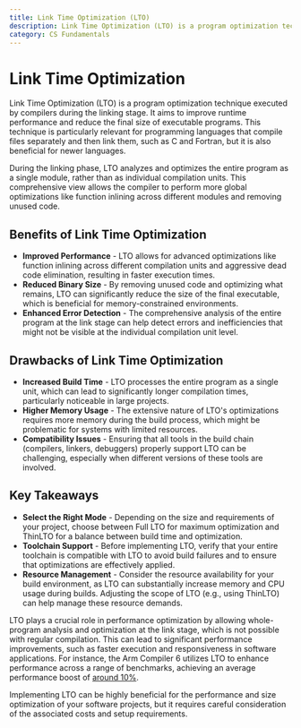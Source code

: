 ```yaml
---
title: Link Time Optimization (LTO)
description: Link Time Optimization (LTO) is a program optimization technique executed by compilers during the linking stage. It aims to improve runtime performance and reduce the final size of executable programs.
category: CS Fundamentals
---
```


# Link Time Optimization

Link Time Optimization (LTO) is a program optimization technique executed by compilers during the linking stage. It aims to improve runtime performance and reduce the final size of executable programs. This technique is particularly relevant for programming languages that compile files separately and then link them, such as C and Fortran, but it is also beneficial for newer languages.

During the linking phase, LTO analyzes and optimizes the entire program as a single module, rather than as individual compilation units. This comprehensive view allows the compiler to perform more global optimizations like function inlining across different modules and removing unused code.

## Benefits of Link Time Optimization

* **Improved Performance** - LTO allows for advanced optimizations like function inlining across different compilation units and aggressive dead code elimination, resulting in faster execution times.
* **Reduced Binary Size** - By removing unused code and optimizing what remains, LTO can significantly reduce the size of the final executable, which is beneficial for memory-constrained environments.
* **Enhanced Error Detection** - The comprehensive analysis of the entire program at the link stage can help detect errors and inefficiencies that might not be visible at the individual compilation unit level.

## Drawbacks of Link Time Optimization

* **Increased Build Time** - LTO processes the entire program as a single unit, which can lead to significantly longer compilation times, particularly noticeable in large projects.
* **Higher Memory Usage** - The extensive nature of LTO's optimizations requires more memory during the build process, which might be problematic for systems with limited resources.
* **Compatibility Issues** - Ensuring that all tools in the build chain (compilers, linkers, debuggers) properly support LTO can be challenging, especially when different versions of these tools are involved.

## Key Takeaways

* **Select the Right Mode** - Depending on the size and requirements of your project, choose between Full LTO for maximum optimization and ThinLTO for a balance between build time and optimization.
* **Toolchain Support** - Before implementing LTO, verify that your entire toolchain is compatible with LTO to avoid build failures and to ensure that optimizations are effectively applied.
* **Resource Management** - Consider the resource availability for your build environment, as LTO can substantially increase memory and CPU usage during builds. Adjusting the scope of LTO (e.g., using ThinLTO) can help manage these resource demands.

LTO plays a crucial role in performance optimization by allowing whole-program analysis and optimization at the link stage, which is not possible with regular compilation. This can lead to significant performance improvements, such as faster execution and responsiveness in software applications. For instance, the Arm Compiler 6 utilizes LTO to enhance performance across a range of benchmarks, achieving an average performance boost of [around 10%](https://community.arm.com/arm-community-blogs/b/tools-software-ides-blog/posts/achieving-best-performance-using-link-time-optimization-in-arm-compiler-6).

Implementing LTO can be highly beneficial for the performance and size optimization of your software projects, but it requires careful consideration of the associated costs and setup requirements.
